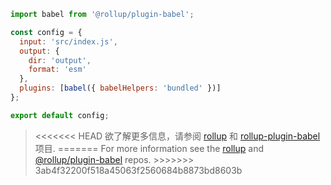 ```js
import babel from '@rollup/plugin-babel';

const config = {
  input: 'src/index.js',
  output: {
    dir: 'output',
    format: 'esm'
  },
  plugins: [babel({ babelHelpers: 'bundled' })]
};

export default config;
```

<blockquote class="babel-callout babel-callout-info">
  <p>
<<<<<<< HEAD
    欲了解更多信息，请参阅 <a href="https://github.com/rollup/rollup">rollup</a> 和 <a href="https://github.com/rollup/rollup-plugin-babel">rollup-plugin-babel</a> 项目.
=======
    For more information see the <a href="https://github.com/rollup/rollup">rollup</a> and <a href="https://github.com/rollup/plugins/tree/master/packages/babel">@rollup/plugin-babel</a> repos.
>>>>>>> 3ab4f32200f518a45063f2560684b8873bd8603b
  </p>
</blockquote>
